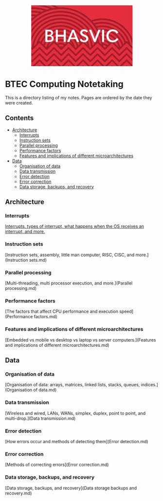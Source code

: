 <p align="center">
  <img src="https://github.com/davwheat-bhasvic/common-assets/blob/main/images/bhasvic/bhasvic-rect-hills-text-small.png?raw=true">
</p>

# BTEC Computing Notetaking <!-- omit in toc -->

This is a directory listing of my notes. Pages are ordered by the date they were created.

## Contents <!-- omit in toc -->

- [Architecture](#architecture)
  - [Interrupts](#interrupts)
  - [Instruction sets](#instruction-sets)
  - [Parallel processing](#parallel-processing)
  - [Performance factors](#performance-factors)
  - [Features and implications of different microarchitectures](#features-and-implications-of-different-microarchitectures)
- [Data](#data)
  - [Organisation of data](#organisation-of-data)
  - [Data transmission](#data-transmission)
  - [Error detection](#error-detection)
  - [Error correction](#error-correction)
  - [Data storage, backups, and recovery](#data-storage-backups-and-recovery)

## Architecture

### Interrupts

[Interrupts, types of interrupt, what happens when the OS receives an interrupt, and more.](Interrupts.md)

### Instruction sets

[Instruction sets, assembly, little man computer, RISC, CISC, and more.](Instruction sets.md)

### Parallel processing

[Multi-threading, multi processor execution, and more.](Parallel processing.md)

### Performance factors

[The factors that affect CPU performance and execution speed](Performance factors.md)

### Features and implications of different microarchitectures

[Embedded vs mobile vs desktop vs laptop vs server computers.](Features and implications of different microarchitectures.md)

## Data

### Organisation of data

[Organisation of data: arrays, matrices, linked lists, stacks, queues, indices.](Organisation of data.md)

### Data transmission

[Wireless and wired, LANs, WANs, simplex, duplex, point to point, and multi-drop.](Data transmission.md)

### Error detection

[How errors occur and methods of detecting them](Error detection.md)

### Error correction

[Methods of correcting errors](Error correction.md)

### Data storage, backups, and recovery

[Data storage, backups, and recovery](Data storage backups and recovery.md)
